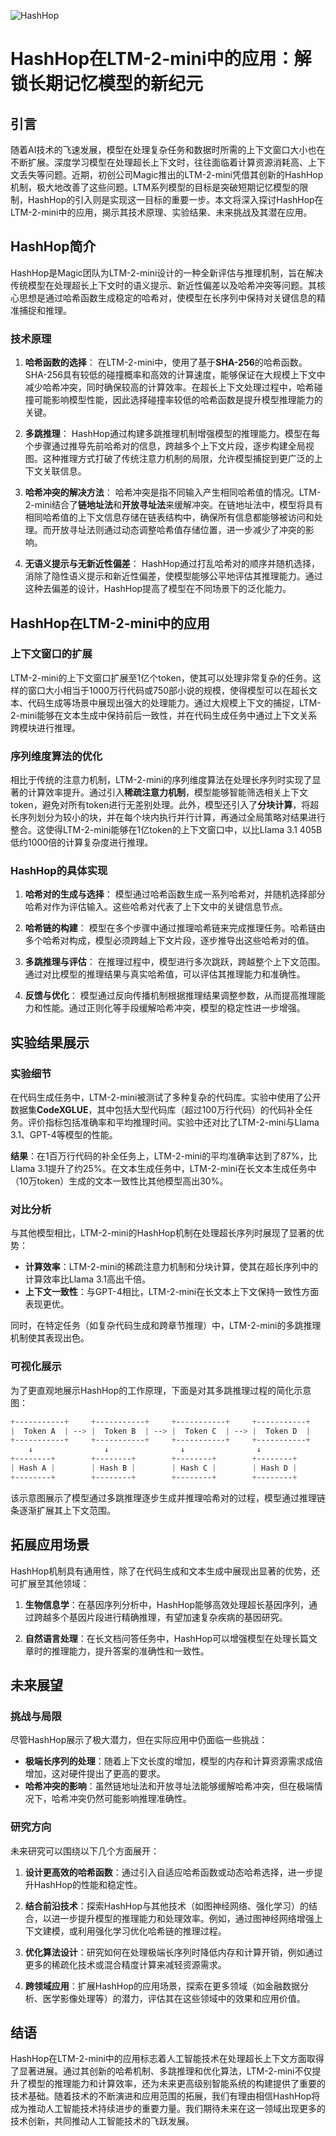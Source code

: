 ![HashHop](BigModel/HashHop/HashHop.png)
# HashHop在LTM-2-mini中的应用：解锁长期记忆模型的新纪元

## 引言

随着AI技术的飞速发展，模型在处理复杂任务和数据时所需的上下文窗口大小也在不断扩展。深度学习模型在处理超长上下文时，往往面临着计算资源消耗高、上下文丢失等问题。近期，初创公司Magic推出的LTM-2-mini凭借其创新的HashHop机制，极大地改善了这些问题。LTM系列模型的目标是突破短期记忆模型的限制，HashHop的引入则是实现这一目标的重要一步。本文将深入探讨HashHop在LTM-2-mini中的应用，揭示其技术原理、实验结果、未来挑战及其潜在应用。

## HashHop简介

HashHop是Magic团队为LTM-2-mini设计的一种全新评估与推理机制，旨在解决传统模型在处理超长上下文时的语义提示、新近性偏差以及哈希冲突等问题。其核心思想是通过哈希函数生成稳定的哈希对，使模型在长序列中保持对关键信息的精准捕捉和推理。

### 技术原理

1. **哈希函数的选择**：
   在LTM-2-mini中，使用了基于**SHA-256**的哈希函数。SHA-256具有较低的碰撞概率和高效的计算速度，能够保证在大规模上下文中减少哈希冲突，同时确保较高的计算效率。在超长上下文处理过程中，哈希碰撞可能影响模型性能，因此选择碰撞率较低的哈希函数是提升模型推理能力的关键。

2. **多跳推理**：
   HashHop通过构建多跳推理机制增强模型的推理能力。模型在每个步骤通过推导先前哈希对的信息，跨越多个上下文片段，逐步构建全局视图。这种推理方式打破了传统注意力机制的局限，允许模型捕捉到更广泛的上下文关联信息。

3. **哈希冲突的解决方法**：
   哈希冲突是指不同输入产生相同哈希值的情况。LTM-2-mini结合了**链地址法**和**开放寻址法**来缓解冲突。在链地址法中，模型将具有相同哈希值的上下文信息存储在链表结构中，确保所有信息都能够被访问和处理。而开放寻址法则通过动态调整哈希值存储位置，进一步减少了冲突的影响。

4. **无语义提示与无新近性偏差**：
   HashHop通过打乱哈希对的顺序并随机选择，消除了隐性语义提示和新近性偏差，使模型能够公平地评估其推理能力。通过这种去偏差的设计，HashHop提高了模型在不同场景下的泛化能力。

## HashHop在LTM-2-mini中的应用

### 上下文窗口的扩展

LTM-2-mini的上下文窗口扩展至1亿个token，使其可以处理非常复杂的任务。这样的窗口大小相当于1000万行代码或750部小说的规模，使得模型可以在超长文本、代码生成等场景中展现出强大的处理能力。通过大规模上下文的捕捉，LTM-2-mini能够在文本生成中保持前后一致性，并在代码生成任务中通过上下文关系跨模块进行推理。

### 序列维度算法的优化

相比于传统的注意力机制，LTM-2-mini的序列维度算法在处理长序列时实现了显著的计算效率提升。通过引入**稀疏注意力机制**，模型能够智能筛选相关上下文token，避免对所有token进行无差别处理。此外，模型还引入了**分块计算**，将超长序列划分为较小的块，并在每个块内执行并行计算，再通过全局策略对结果进行整合。这使得LTM-2-mini能够在1亿token的上下文窗口中，以比Llama 3.1 405B低约1000倍的计算复杂度进行推理。

### HashHop的具体实现

1. **哈希对的生成与选择**：
   模型通过哈希函数生成一系列哈希对，并随机选择部分哈希对作为评估输入。这些哈希对代表了上下文中的关键信息节点。

2. **哈希链的构建**：
   模型在多个步骤中通过推理哈希链来完成推理任务。哈希链由多个哈希对构成，模型必须跨越上下文片段，逐步推导出这些哈希对的值。

3. **多跳推理与评估**：
   在推理过程中，模型进行多次跳跃，跨越整个上下文范围。通过对比模型的推理结果与真实哈希值，可以评估其推理能力和准确性。

4. **反馈与优化**：
   模型通过反向传播机制根据推理结果调整参数，从而提高推理能力和性能。通过正则化等手段缓解哈希冲突，模型的稳定性进一步增强。

## 实验结果展示

### 实验细节

在代码生成任务中，LTM-2-mini被测试了多种复杂的代码库。实验中使用了公开数据集**CodeXGLUE**，其中包括大型代码库（超过100万行代码）的代码补全任务。评价指标包括准确率和平均推理时间。实验中还对比了LTM-2-mini与Llama 3.1、GPT-4等模型的性能。

**结果**：在1百万行代码的补全任务上，LTM-2-mini的平均准确率达到了87%，比Llama 3.1提升了约25%。在文本生成任务中，LTM-2-mini在长文本生成任务中（10万token）生成的文本一致性比其他模型高出30%。

### 对比分析

与其他模型相比，LTM-2-mini的HashHop机制在处理超长序列时展现了显著的优势：

- **计算效率**：LTM-2-mini的稀疏注意力机制和分块计算，使其在超长序列中的计算效率比Llama 3.1高出千倍。
- **上下文一致性**：与GPT-4相比，LTM-2-mini在长文本上下文保持一致性方面表现更优。

同时，在特定任务（如复杂代码生成和跨章节推理）中，LTM-2-mini的多跳推理机制使其表现出色。

### 可视化展示

为了更直观地展示HashHop的工作原理，下面是对其多跳推理过程的简化示意图：

```css
+-----------+     +-----------+     +-----------+     +-----------+
|  Token A  | --> |  Token B  | --> |  Token C  | --> |  Token D  |
+-----------+     +-----------+     +-----------+     +-----------+
    ↓                ↓                ↓                ↓
+--------+        +--------+        +--------+        +--------+
| Hash A |        | Hash B |        | Hash C |        | Hash D |
+--------+        +--------+        +--------+        +--------+
```

该示意图展示了模型通过多跳推理逐步生成并推理哈希对的过程，模型通过推理链条逐渐扩展其上下文范围。

## 拓展应用场景

HashHop机制具有通用性，除了在代码生成和文本生成中展现出显著的优势，还可扩展至其他领域：

1. **生物信息学**：在基因序列分析中，HashHop能够高效处理超长基因序列，通过跨越多个基因片段进行精确推理，有望加速复杂疾病的基因研究。

2. **自然语言处理**：在长文档问答任务中，HashHop可以增强模型在处理长篇文章时的推理能力，提升答案的准确性和一致性。

## 未来展望

### 挑战与局限

尽管HashHop展示了极大潜力，但在实际应用中仍面临一些挑战：

- **极端长序列的处理**：随着上下文长度的增加，模型的内存和计算资源需求成倍增加，这对硬件提出了更高的要求。
- **哈希冲突的影响**：虽然链地址法和开放寻址法能够缓解哈希冲突，但在极端情况下，哈希冲突仍然可能影响推理准确性。

### 研究方向

未来研究可以围绕以下几个方面展开：

1. **设计更高效的哈希函数**：通过引入自适应哈希函数或动态哈希选择，进一步提升HashHop的性能和稳定性。

2. **结合前沿技术**：探索HashHop与其他技术（如图神经网络、强化学习）的结合，以进一步提升模型的推理能力和处理效率。例如，通过图神经网络增强上下文建模，或利用强化学习优化哈希链的推理过程。

3. **优化算法设计**：研究如何在处理极端长序列时降低内存和计算开销，例如通过更多的稀疏化技术或混合精度计算来减轻资源需求。

4. **跨领域应用**：扩展HashHop的应用场景，探索在更多领域（如金融数据分析、医学影像处理等）的潜力，评估其在这些领域中的效果和应用价值。

## 结语

HashHop在LTM-2-mini中的应用标志着人工智能技术在处理超长上下文方面取得了显著进展。通过其创新的哈希机制、多跳推理和优化算法，LTM-2-mini不仅提升了模型的推理能力和计算效率，还为未来更高级别智能系统的构建提供了重要的技术基础。随着技术的不断演进和应用范围的拓展，我们有理由相信HashHop将成为推动人工智能技术持续进步的重要力量。我们期待未来在这一领域出现更多的技术创新，共同推动人工智能技术的飞跃发展。
